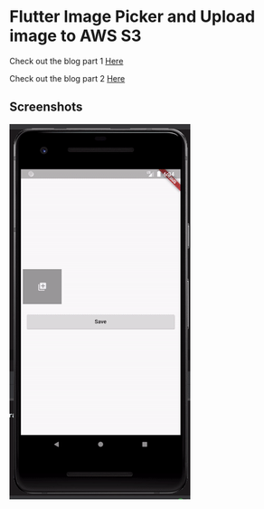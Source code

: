 # Flutter Image Picker and Upload image to AWS S3

Check out the blog part 1 [Here](https://medium.com/@theboringdeveloper/uploading-images-to-s3-flutter-part-1-92c52ce62432)

Check out the blog part 2 [Here](https://medium.com/@theboringdeveloper/uploading-images-to-s3-flutter-part-2-6a6fb000ba7b)

## Screenshots

![End Result]( screenshots/Screenshot_1.gif "End Result")
